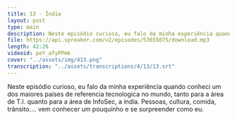 ```yaml
---
title: 13 - Índia
layout: post
type: main
description: Neste episódio curioso, eu falo da minha experiência quando conheci um dos maiores países de referencia tecnologica no mundo, tanto para a área de T.I. quanto para a área de InfoSec, a índia. Pessoas, cultura, comida, trânsito.... vem conhecer um pouquinho e se surpreender como eu.
file: https://api.spreaker.com/v2/episodes/53655075/download.mp3
length: 42:26
videoid: peY_afyPPmk
cover: "../assets/img/413.png"
transcription: "../assets/transcriptions/4/13/13.srt"
---
```


Neste episódio curioso, eu falo da minha experiência quando conheci um dos maiores países de referencia tecnologica no mundo, tanto para a área de T.I. quanto para a área de InfoSec, a índia. Pessoas, cultura, comida, trânsito.... vem conhecer um pouquinho e se surpreender como eu.